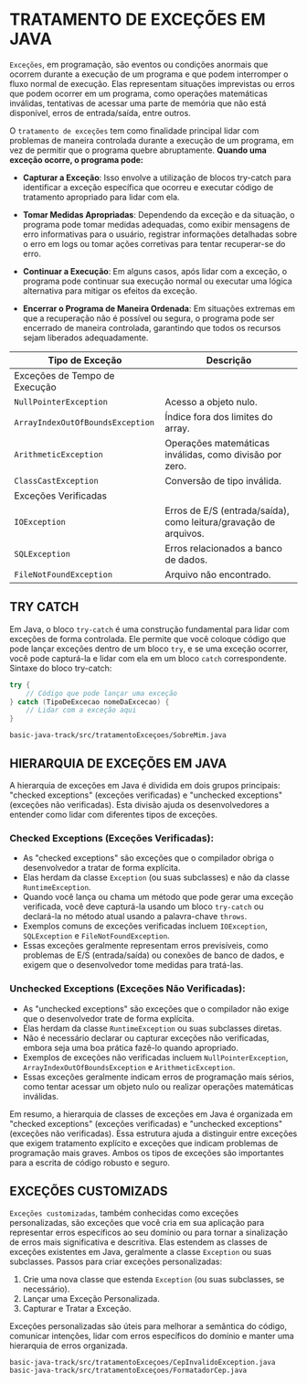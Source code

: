 # TRATAMENTO DE EXCEÇÕES EM JAVA

`Exceções`, em programação, são eventos ou condições anormais que ocorrem durante a execução de um programa e que podem interromper o fluxo normal de execução. Elas representam situações imprevistas ou erros que podem ocorrer em um programa, como operações matemáticas inválidas, tentativas de acessar uma parte de memória que não está disponível, erros de entrada/saída, entre outros.

O `tratamento de exceções` tem como finalidade principal lidar com problemas de maneira controlada durante a execução de um programa, em vez de permitir que o programa quebre abruptamente.
**Quando uma exceção ocorre, o programa pode:**

- **Capturar a Exceção**: Isso envolve a utilização de blocos try-catch para identificar a exceção específica que ocorreu e executar código de tratamento apropriado para lidar com ela.

- **Tomar Medidas Apropriadas**: Dependendo da exceção e da situação, o programa pode tomar medidas adequadas, como exibir mensagens de erro informativas para o usuário, registrar informações detalhadas sobre o erro em logs ou tomar ações corretivas para tentar recuperar-se do erro.

- **Continuar a Execução**: Em alguns casos, após lidar com a exceção, o programa pode continuar sua execução normal ou executar uma lógica alternativa para mitigar os efeitos da exceção.

- **Encerrar o Programa de Maneira Ordenada**: Em situações extremas em que a recuperação não é possível ou segura, o programa pode ser encerrado de maneira controlada, garantindo que todos os recursos sejam liberados adequadamente.

| Tipo de Exceção                        | Descrição                                            |
|---------------------------------------|------------------------------------------------------|
| Exceções de Tempo de Execução          |                                                    |
| `NullPointerException`                | Acesso a objeto nulo.                               |
| `ArrayIndexOutOfBoundsException`      | Índice fora dos limites do array.                   |
| `ArithmeticException`                 | Operações matemáticas inválidas, como divisão por zero. |
| `ClassCastException`                  | Conversão de tipo inválida.                          |
| Exceções Verificadas                  |                                                    |
| `IOException`                         | Erros de E/S (entrada/saída), como leitura/gravação de arquivos. |
| `SQLException`                        | Erros relacionados a banco de dados.                |
| `FileNotFoundException`             | Arquivo não encontrado.                             |

## TRY CATCH

Em Java, o bloco `try-catch` é uma construção fundamental para lidar com exceções de forma controlada. Ele permite que você coloque código que pode lançar exceções dentro de um bloco `try`, e se uma exceção ocorrer, você pode capturá-la e lidar com ela em um bloco `catch` correspondente.
Sintaxe do bloco try-catch:

```java
try {
    // Código que pode lançar uma exceção
} catch (TipoDeExcecao nomeDaExcecao) {
    // Lidar com a exceção aqui
}
```

`basic-java-track/src/tratamentoExceçoes/SobreMim.java`

## HIERARQUIA DE EXCEÇÕES EM JAVA

A hierarquia de exceções em Java é dividida em dois grupos principais: "checked exceptions" (exceções verificadas) e "unchecked exceptions" (exceções não verificadas). Esta divisão ajuda os desenvolvedores a entender como lidar com diferentes tipos de exceções.

### Checked Exceptions (Exceções Verificadas):

- As "checked exceptions" são exceções que o compilador obriga o desenvolvedor a tratar de forma explícita.
- Elas herdam da classe `Exception` (ou suas subclasses) e não da classe `RuntimeException`.
- Quando você lança ou chama um método que pode gerar uma exceção verificada, você deve capturá-la usando um bloco `try-catch` ou declará-la no método atual usando a palavra-chave `throws`.
- Exemplos comuns de exceções verificadas incluem `IOException`, `SQLException` e `FileNotFoundException`.
- Essas exceções geralmente representam erros previsíveis, como problemas de E/S (entrada/saída) ou conexões de banco de dados, e exigem que o desenvolvedor tome medidas para tratá-las.

### Unchecked Exceptions (Exceções Não Verificadas):

- As "unchecked exceptions" são exceções que o compilador não exige que o desenvolvedor trate de forma explícita.
- Elas herdam da classe `RuntimeException` ou suas subclasses diretas.
- Não é necessário declarar ou capturar exceções não verificadas, embora seja uma boa prática fazê-lo quando apropriado.
- Exemplos de exceções não verificadas incluem `NullPointerException`, `ArrayIndexOutOfBoundsException` e `ArithmeticException`.
- Essas exceções geralmente indicam erros de programação mais sérios, como tentar acessar um objeto nulo ou realizar operações matemáticas inválidas.

Em resumo, a hierarquia de classes de exceções em Java é organizada em "checked exceptions" (exceções verificadas) e "unchecked exceptions" (exceções não verificadas). Essa estrutura ajuda a distinguir entre exceções que exigem tratamento explícito e exceções que indicam problemas de programação mais graves. Ambos os tipos de exceções são importantes para a escrita de código robusto e seguro.

## EXCEÇÕES CUSTOMIZADS

`Exceções customizadas`, também conhecidas como exceções personalizadas, são exceções que você cria em sua aplicação para representar erros específicos ao seu domínio ou para tornar a sinalização de erros mais significativa e descritiva. Elas estendem as classes de exceções existentes em Java, geralmente a classe `Exception` ou suas subclasses.
Passos para criar exceções personalizadas:

1. Crie uma nova classe que estenda `Exception` (ou suas subclasses, se necessário).
2. Lançar uma Exceção Personalizada.
3. Capturar e Tratar a Exceção.

Exceções personalizadas são úteis para melhorar a semântica do código, comunicar intenções, lidar com erros específicos do domínio e manter uma hierarquia de erros organizada.

`basic-java-track/src/tratamentoExceçoes/CepInvalidoException.java`
`basic-java-track/src/tratamentoExceçoes/FormatadorCep.java`
